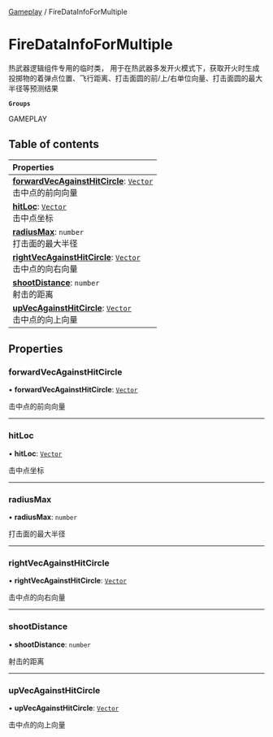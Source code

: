 [Gameplay](../modules/Gameplay.Gameplay.md) / FireDataInfoForMultiple

# FireDataInfoForMultiple <Badge type="tip" text="Class" /> <Score text="FireDataInfoForMultiple" />

热武器逻辑组件专用的临时类，
 用于在热武器多发开火模式下，获取开火时生成投掷物的着弹点位置、飞行距离、打击面圆的前/上/右单位向量、打击面圆的最大半径等预测结果

**`Groups`**

GAMEPLAY

## Table of contents

| Properties |
| :-----|
| **[forwardVecAgainstHitCircle](Gameplay.FireDataInfoForMultiple.md#forwardvecagainsthitcircle)**: [`Vector`](Type.Vector.md) <br> 击中点的前向向量|
| **[hitLoc](Gameplay.FireDataInfoForMultiple.md#hitloc)**: [`Vector`](Type.Vector.md) <br> 击中点坐标|
| **[radiusMax](Gameplay.FireDataInfoForMultiple.md#radiusmax)**: `number` <br> 打击面的最大半径|
| **[rightVecAgainstHitCircle](Gameplay.FireDataInfoForMultiple.md#rightvecagainsthitcircle)**: [`Vector`](Type.Vector.md) <br> 击中点的向右向量|
| **[shootDistance](Gameplay.FireDataInfoForMultiple.md#shootdistance)**: `number` <br> 射击的距离|
| **[upVecAgainstHitCircle](Gameplay.FireDataInfoForMultiple.md#upvecagainsthitcircle)**: [`Vector`](Type.Vector.md) <br> 击中点的向上向量|

## Properties

### forwardVecAgainstHitCircle <Score text="forwardVecAgainstHitCircle" /> 

• **forwardVecAgainstHitCircle**: [`Vector`](Type.Vector.md)

击中点的前向向量

___

### hitLoc <Score text="hitLoc" /> 

• **hitLoc**: [`Vector`](Type.Vector.md)

击中点坐标

___

### radiusMax <Score text="radiusMax" /> 

• **radiusMax**: `number`

打击面的最大半径

___

### rightVecAgainstHitCircle <Score text="rightVecAgainstHitCircle" /> 

• **rightVecAgainstHitCircle**: [`Vector`](Type.Vector.md)

击中点的向右向量

___

### shootDistance <Score text="shootDistance" /> 

• **shootDistance**: `number`

射击的距离

___

### upVecAgainstHitCircle <Score text="upVecAgainstHitCircle" /> 

• **upVecAgainstHitCircle**: [`Vector`](Type.Vector.md)

击中点的向上向量
